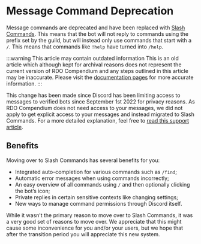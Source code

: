 # Message Command Deprecation

Message commands are deprecated and have been replaced with [Slash Commands](https://support.discord.com/hc/en-us/articles/1500000368501). This means that the bot will not reply to commands using the
prefix set by the guild, but will instead only use commands that start with a `/`. This means that commands like `!help` have turned into `/help`.

<!--truncate-->

:::warning This article may contain outdated information
This is an old article which although kept for archival reasons does not represent the current version of RDO Compendium and any steps outlined in this article may be inaccurate. Please
visit the [documentation pages](/wiki/faq) for more accurate information.
:::

This change has been made since Discord has been limiting access to messages to verified bots since September 1st 2022 for privacy reasons. As RDO Compendium does not need access to your messages, we
did not apply to get explicit access to your messages and instead migrated to Slash Commands. For a more detailed explanation, feel free to
[read this support article](https://support-dev.discord.com/hc/en-us/articles/4404772028055).

## Benefits

Moving over to Slash Commands has several benefits for you:

- Integrated auto-completion for various commands such as `/find`;
- Automatic error messages when using commands incorrectly;
- An easy overview of all commands using `/` and then optionally clicking the bot’s icon;
- Private replies in certain sensitive contexts like changing settings;
- New ways to manage command permissions through Discord itself.

While it wasn’t the primary reason to move over to Slash Commands, it was a very good set of reasons to move over. We appreciate that this might cause some inconvenience for you and/or your users,
but we hope that after the transition period you will appreciate this new system.
